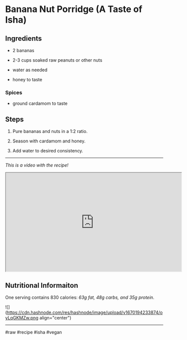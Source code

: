 # Banana Nut Porridge (A Taste of Isha)

## Ingredients

*   2 bananas
    
*   2-3 cups soaked raw peanuts or other nuts
    
*   water as needed
    
*   honey to taste
    

### Spices

*   ground cardamom to taste
    

## Steps

1.  Pure bananas and nuts in a 1:2 ratio.
    
2.  Season with cardamom and honey.
    
3.  Add water to desired consistency.
    

* * *

*This is a video with the recipe!*

<iframe width="560" height="315" src="https://www.youtube.com/embed/AFvPuiifuak"></iframe>

## Nutritional Informaiton

One serving contains 830 calories: *63g fat, 48g carbs, and 35g protein*.

![](https://cdn.hashnode.com/res/hashnode/image/upload/v1670194233874/oyLqGKMZw.png align="center")

* * *

#raw #recipe #isha #vegan